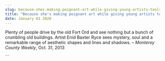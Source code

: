 ```yaml
---
slug: because-shes-making-poignant-art-while-giving-young-artists-tools-to-succeed
title: "Because she's making poignant art while giving young artists tools to succeed"
date: January 01 2020
---
```


 
<p>
  Plenty of people drive by the old Fort Ord and see nothing but a bunch of
  crumbling old buildings. Artist Enid Baxter Ryce sees mystery, soul and a
  remarkable range of aesthetic shapes and lines and shadows. –
  <em>Monterey County Weekly</em>, Oct. 31, 2013
</p>
```
